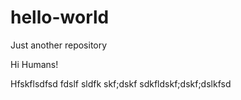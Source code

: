 # hello-world
Just another repository

Hi Humans!

Hfskflsdfsd fdslf sldfk skf;dskf sdkfldskf;dskf;dslkfsd
